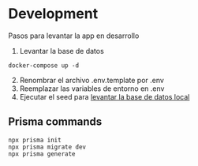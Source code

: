 # Development

Pasos para levantar la app en desarrollo

1. Levantar la base de datos

```
docker-compose up -d
```

2. Renombrar el archivo .env.template por .env
3. Reemplazar las variables de entorno en .env
4. Ejecutar el seed para [levantar la base de datos local]('http://localhost:3000/api/seed')

## Prisma commands

```
npx prisma init
npx prisma migrate dev
npx prisma generate
```
